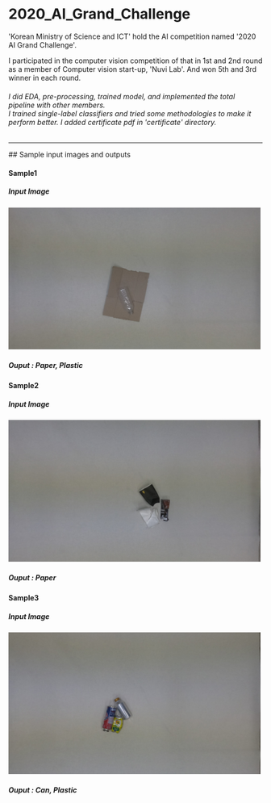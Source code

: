 # 2020_AI_Grand_Challenge
'Korean Ministry of Science and ICT' hold the AI competition named '2020 AI Grand Challenge'.

I participated in the computer vision competition of that in 1st and 2nd round as a member of Computer vision start-up, 'Nuvi Lab'. And won 5th and 3rd winner in each round.

<h6>
I did EDA, pre-processing, trained model, and implemented the total pipeline with other members.<br>
I trained single-label classifiers and tried some methodologies to make it perform better.
I added certificate pdf in 'certificate' directory.
</h6>
<hr>
## Sample input images and outputs

<h4>Sample1</h4>
<h5>Input Image</h5>
<img src='Examples/GOPR5653.jpg' width=500px  >
<h5>Ouput : Paper, Plastic</h5>
<h4>Sample2</h4>
<h5>Input Image</h5>
<img src='Examples/GOPR5807.jpg' width=500px>
<h5>Ouput : Paper</h5>
<h4>Sample3</h4>
<h5>Input Image</h5>
<img src='Examples/GOPR5821.jpg' width=500px>
<h5>Ouput : Can, Plastic</h5>
